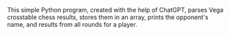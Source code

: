 This simple Python program, created with the help of ChatGPT, parses Vega crosstable chess results, stores them in an array, prints the opponent's name, and results from all rounds for a player.
